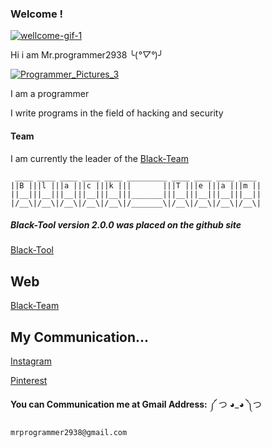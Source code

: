### Welcome !
[![wellcome-gif-1](https://user-images.githubusercontent.com/78996423/115946188-cf20fe00-a4d4-11eb-811a-4b9d8f91fa34.gif)](https://github.com/mrprogrammer2938)

Hi i am Mr.programmer2938 ╰(*°▽°*)╯

[![Programmer_Pictures_3](https://user-images.githubusercontent.com/78996423/123982498-55c3f100-d9d8-11eb-964a-66a518614f20.png)](https://github.com/mrprogrammer2938)


I am a programmer 

I write programs in the field of hacking and security

#### Team
I am currently the leader of the [Black-Team](https://60f398cc3c89a.mywebzi.ir/)

```
 ____ ____ ____ ____ ____ _________ ____ ____ ____ ____ 
||B |||l |||a |||c |||k |||       |||T |||e |||a |||m ||
||__|||__|||__|||__|||__|||_______|||__|||__|||__|||__||
|/__\|/__\|/__\|/__\|/__\|/_______\|/__\|/__\|/__\|/__\|
```

##### Black-Tool version 2.0.0 was placed on the github site
[Black-Tool](https://github.com/Black-Tool/Black-Tool)


## Web
[Black-Team](https://60d8dc3633fbe.mywebzi.ir/)


## My Communication...
[Instagram](https://instagram.com/programmer2938)

[Pinterest](https://www.pinterest.com/mrprogrammer2938)

**You can Communication me at Gmail Address:** ༼ つ ◕_◕ ༽つ 
```
mrprogrammer2938@gmail.com
```
